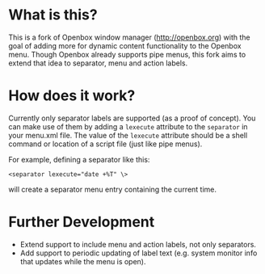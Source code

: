 # What is this?

This is a fork of Openbox window manager (http://openbox.org) with the goal of adding more for dynamic content functionality to the Openbox menu. Though Openbox already supports pipe menus, this fork aims to extend that idea to separator, menu and action labels.

# How does it work?

Currently only separator labels are supported (as a proof of concept). You can make use of them by adding a `lexecute` attribute to the `separator` in your menu.xml file. The value of the `lexecute` attribute should be a shell command or location of a script file (just like pipe menus).

For example, defining a separator like this:
```
<separator lexecute="date +%T" \>
```
will create a separator menu entry containing the current time.

# Further Development
- Extend support to include menu and action labels, not only separators.
- Add support to periodic updating of label text (e.g. system monitor info that updates while the menu is open).
